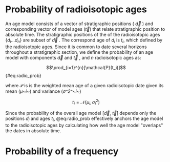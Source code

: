 

# Probability of radioisotopic ages

An age model consists of a vector of stratigraphic positions ( $\overrightarrow{d}$ ) and corresponding vector of model ages ($\overrightarrow{t}$) that relate stratigraphic position to absolute time. The stratigraphic positions of the of the radioisotopic ages {$d_i ... d_n$} are subset of  $\overrightarrow{d}$ . The correspond age of $d_i$ is $t_i$, which defined by the radioisotopic ages. Since it is common to date several horizons throughout a stratigraphic section, we define the probability of an age model with components  $\overrightarrow{d}$  and $\overrightarrow{t}$ , and *n* radioisotopic ages as: 

$$\prod_{i=1}^{n}[\mathcal{P}(t_i)]$$ {#eq:radio_prob}

where $\mathcal{P}$ is is the weighted mean age of a given radioisotopic date given its mean (*μ~i~*) and variance (*σ^2^~i~*)

$$t_i = \mathcal{N}(\mu_i, \sigma^2_i)$$

Since the probability of the overall age model [$\overrightarrow{d}$, $\overrightarrow{t}$] depends only the positions $d_i$ and ages $t_i$, @eq:radio_prob effectively anchors the age model to the radioisotopic ages by calculating how well the age model "overlaps" the dates in absolute time. 



# Probability of a frequency

